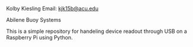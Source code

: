 Kolby Kiesling
Email: kjk15b@acu.edu

Abilene Buoy Systems

This is a simple repository for handeling device readout through USB on a Raspberry Pi using Python.
